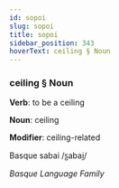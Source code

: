 ```yaml
---
id: sopoi
slug: sopoi
title: sopoi
sidebar_position: 343
hoverText: ceiling § Noun
---
```


### ceiling § Noun

**Verb**: to be a ceiling

**Noun**: ceiling

**Modifier**: ceiling-related

Basque sabai /s̺abai̯/

*Basque Language Family*